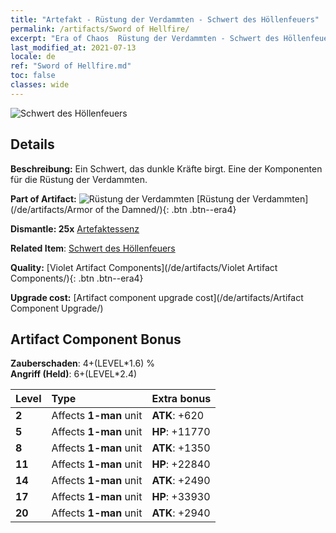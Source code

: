```yaml
---
title: "Artefakt - Rüstung der Verdammten - Schwert des Höllenfeuers"
permalink: /artifacts/Sword of Hellfire/
excerpt: "Era of Chaos  Rüstung der Verdammten - Schwert des Höllenfeuers. Ein Schwert, das dunkle Kräfte birgt. Eine der Komponenten für die Rüstung der Verdammten."
last_modified_at: 2021-07-13
locale: de
ref: "Sword of Hellfire.md"
toc: false
classes: wide
---
```


 ![Schwert des Höllenfeuers](/images/t/artifact_40301.png)



## Details

 **Beschreibung:** Ein Schwert, das dunkle Kräfte birgt. Eine der Komponenten für die Rüstung der Verdammten.

 **Part of Artifact:** ![Rüstung der Verdammten](/images/t/icon_artifact_30.png) [Rüstung der Verdammten](/de/artifacts/Armor of the Damned/){: .btn .btn--era4}

 **Dismantle: 25x** [Artefaktessenz](/ItemsDE/con_905/)

 **Related Item**: [Schwert des Höllenfeuers](/ItemsDE/art_121/)

 **Quality:** [Violet Artifact Components](/de/artifacts/Violet Artifact Components/){: .btn .btn--era4}

 **Upgrade cost:** [Artifact component upgrade cost](/de/artifacts/Artifact Component Upgrade/)

## Artifact Component Bonus

  **Zauberschaden**: 4+(LEVEL\*1.6) %<br/>**Angriff (Held)**: 6+(LEVEL\*2.4)

  |  Level  | Type |    Extra bonus  | 
  |:--------|:-----|:----------------| 
  | **2** | Affects **1-man** unit | **ATK**: +620 | 
  | **5** | Affects **1-man** unit | **HP**: +11770 | 
  | **8** | Affects **1-man** unit | **ATK**: +1350 | 
  | **11** | Affects **1-man** unit | **HP**: +22840 | 
  | **14** | Affects **1-man** unit | **ATK**: +2490 | 
  | **17** | Affects **1-man** unit | **HP**: +33930 | 
  | **20** | Affects **1-man** unit | **ATK**: +2940 | 
